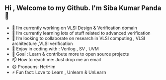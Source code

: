 ## Hi , Welcome to my Github. I'm Siba Kumar Panda 👋

- 🔭 I’m currently working on VLSI Design & Verification domain
- 🌱 I’m currently learning lots of stuff related to advanced verification
- 👯 I’m looking to collaborate on research in VLSI computing , VLSI architecture ,VLSI verification
- 🤔 Enjoy in coding with : Verilog , SV , UVM
- 💬 Goal : Learn & contribute more to open source projects
- 📫 How to reach me: Just drop me an email
- 😄 Pronouns: He/Him
- ⚡ Fun fact: Love to Learn , Unlearn & UnLearn

 <!--
**Sibakumarpanda/Sibakumarpanda** is a ✨ _special_ ✨ repository because its `README.md` (this file) appears on your GitHub profile. 
